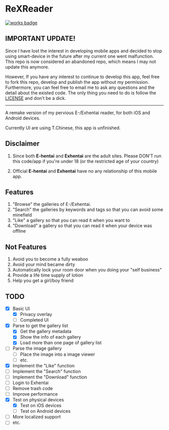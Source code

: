 # ReXReader

[![works badge](https://cdn.rawgit.com/nikku/works-on-my-machine/v0.2.0/badge.svg)](https://github.com/nikku/works-on-my-machine)

## IMPORTANT UPDATE!

Since I have lost the interest in developing mobile apps and decided to stop using smart-device in the future after my current one went malfunction. This repo is now considered an abandoned repo, which means I may not update this anymore.

However, If you have any interest to continue to develop this app, feel free to fork this repo, develop and publish the app without my permission. Furthermore, you can feel free to email me to ask any questions and the detail about the existed code. The only thing you need to do is follow the [LICENSE](LICENSE.md) and don't be a dick.

---

A remake version of my pervious E-/Exhentai reader, for both iOS and Android devices.

Currently UI are using T.Chinese, this app is unfinished.

## Disclaimer
1. Since both **E-hentai** and **Exhentai** are the adult sites. Please DON'T run this code/app if you're under 18 (or the restricted age of your country)

2. Official **E-hentai** and **Exhentai** have no any relationship of this mobile app.

## Features
1. "Browse" the galleries of E-/Exhentai.
2. "Search" the galleries by keywords and tags so that you can avoid some minefield
3. "Like" a gallery so that you can read it when you want to
4. "Download" a gallery so that you can read it when your device was offline

## Not Features
1. Avoid you to become a fully weaboo
2. Avoid your mind became dirty
3. Automatically lock your room door when you doing your "self business"
4. Provide a life time supply of lotion
5. Help you get a girl/boy friend

## TODO
- [x] Basic UI
    - [x] Privacy overlay
    - [ ] Completed UI
- [x] Parse to get the gallery list
    - [x] Get the gallery metadata
    - [x] Show the info of each gallery
    - [x] Load more than one page of gallery list
- [ ] Parse the image gallery
    - [ ] Place the image into a image viewer
    - [ ] etc.
- [x] Implement the "Like" function
- [ ] Implement the "Search" function
- [ ] Implement the "Download" function
- [ ] Login to Exhentai
- [ ] Remove trash code
- [ ] Improve performance
- [x] Test on physical devices
    - [x] Test on iOS devices
    - [ ] Test on Android devices
- [ ] More localized support
- [ ] etc.

